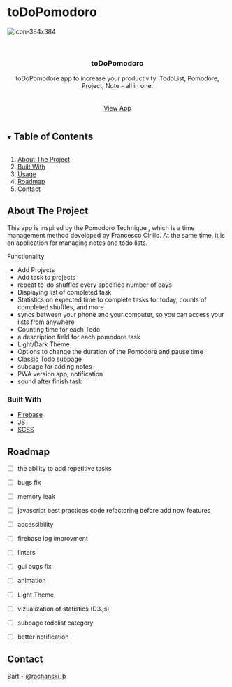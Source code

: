 # toDoPomodoro






<!-- PROJECT LOGO -->
![icon-384x384](https://user-images.githubusercontent.com/25589535/150767123-5ff0766b-2d19-4afe-b2f5-038020ad997b.png)

<br />
<p align="center">
  <a href="https://github.com/bartlomiejra/toDoPomodoro">
  </a>

  <h3 align="center">toDoPomodoro</h3>

  <p align="center">
toDoPomodore app to increase your productivity. TodoList, Pomodore, Project, Note - all in one.
    <br />
    <!-- <a href="https://bartlomiejra.github.io/toDoPomodoro/"><strong>Explore the docs »</strong></a> -->
    <br />
    <br />
    <a href="https://todopomodoro-7384d.web.app/">View App</a>
  
  </p>
</p>



<!-- TABLE OF CONTENTS -->
<details open="open">
  <summary><h2 style="display: inline-block">Table of Contents</h2></summary>
  <ol>
    <li>
      <a href="#about-the-project">About The Project</a></li>
        <li><a href="#built-with">Built With</a></li>
    <li><a href="#usage">Usage</a></li>
    <li><a href="#roadmap">Roadmap</a></li>
    <li><a href="#contact">Contact</a></li>
  </ol>
</details>



<!-- ABOUT THE PROJECT -->
## About The Project
This app is inspired by the Pomodoro Technique , which is a time management method developed by Francesco Cirillo. At the same time, it is an application for managing notes and todo lists.

Functionality 
- Add Projects
- Add task to projects
- repeat to-do shuffles every specified number of days 
- Displaying list of completed task
 - Statistics on expected time to complete tasks for today, counts of completed shuffles, and more
- syncs between your phone and your computer, so you can access your lists from anywhere
- Counting time for each Todo
- a description field for each pomodore task
- Light/Dark Theme
- Options to change the duration of the Pomodore and pause time 
- Classic Todo subpage
-  subpage for adding notes
-  PWA version app, notification
-  sound after finish task








### Built With
* [Firebase](https://firebase.google.com/)
* [JS](https://www.javascript.com/)
* [SCSS](https://sass-lang.com/)





<!-- ROADMAP -->
## Roadmap

 
- [ ]  the ability to add repetitive tasks
- [ ]  bugs fix 
- [ ]  memory leak
- [ ]  javascript best practices code refactoring before add now features
- [ ]  accessibility
- [ ]  firebase log improvment
- [ ]  linters 
- [ ]  gui bugs fix 
- [ ]  animation
- [ ]  Light Theme 
- [ ]  vizualization of statistics (D3.js)
- [ ]  subpage todolist category
- [ ]  better notification




## Contact

Bart - [@rachanski_b](https://twitter.com/rachanski_b) 

